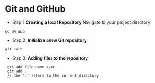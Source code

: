 # Git and GitHub

 - Step 1 **Creating a local Repository**
 Navigate to your project directory
 ```
 cd my_app
```
- Step 2: **Initialize anew Git repository**
 ```
 git init
```
- Step 3: **Adding files to the repository**

```
 git add file_name //or
 git add .
 // the '.' refers to the current directory
```
